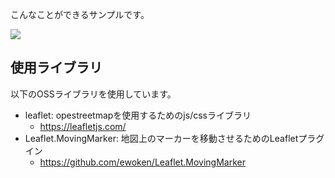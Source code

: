 こんなことができるサンプルです。

[![](http://img.youtube.com/vi/vFrjRqD-y2I/0.jpg)](http://www.youtube.com/watch?v=vFrjRqD-y2I "")

## 使用ライブラリ
以下のOSSライブラリを使用しています。
- leaflet: opestreetmapを使用するためのjs/cssライブラリ
  - https://leafletjs.com/
- Leaflet.MovingMarker:  地図上のマーカーを移動させるためのLeafletプラグイン
  - https://github.com/ewoken/Leaflet.MovingMarker
